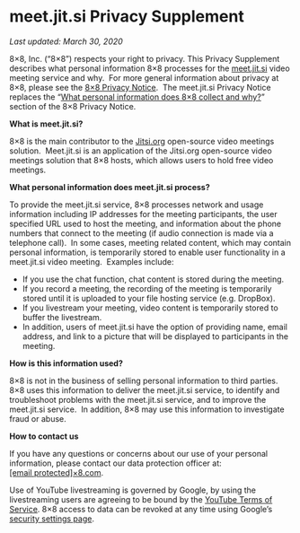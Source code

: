 meet.jit.si Privacy Supplement
==============================

_Last updated:_ _March 30, 2020_

8×8, Inc. (“8×8”) respects your right to privacy. This Privacy Supplement describes what personal information 8×8 processes for the [meet.jit.si](https://meet.jit.si/) video meeting service and why.  For more general information about privacy at 8×8, please see the [8×8 Privacy Notice](https://www.8x8.com/terms-and-conditions/privacy-policy).  The meet.jit.si Privacy Notice replaces the “[What personal information does 8×8 collect and why?](https://www.8x8.com/terms-and-conditions/privacy-policy#cinfo)” section of the 8×8 Privacy Notice.

**What is meet.jit.si?**

8×8 is the main contributor to the [Jitsi.org](https://jitsi.org/) open-source video meetings solution.  Meet.jit.si is an application of the Jitsi.org open-source video meetings solution that 8×8 hosts, which allows users to hold free video meetings.

**What personal information does meet.jit.si process?**

To provide the meet.jit.si service, 8×8 processes network and usage information including IP addresses for the meeting participants, the user specified URL used to host the meeting, and information about the phone numbers that connect to the meeting (if audio connection is made via a telephone call).  In some cases, meeting related content, which may contain personal information, is temporarily stored to enable user functionality in a meet.jit.si video meeting.  Examples include:

*   If you use the chat function, chat content is stored during the meeting.
*   If you record a meeting, the recording of the meeting is temporarily stored until it is uploaded to your file hosting service (e.g. DropBox).
*   If you livestream your meeting, video content is temporarily stored to buffer the livestream.
*   In addition, users of meet.jit.si have the option of providing name, email address, and link to a picture that will be displayed to participants in the meeting.

**How is this information used?**

8×8 is not in the business of selling personal information to third parties.  8×8 uses this information to deliver the meet.jit.si service, to identify and troubleshoot problems with the meet.jit.si service, and to improve the meet.jit.si service.  In addition, 8×8 may use this information to investigate fraud or abuse.

**How to contact us**

If you have any questions or concerns about our use of your personal information, please contact our data protection officer at: [\[email protected\]×8.com](https://jitsi.org/cdn-cgi/l/email-protection#removed).

Use of YouTube livestreaming is governed by Google, by using the livestreaming users are agreeing to be bound by the [YouTube Terms of Service](https://www.youtube.com/t/terms). 8×8 access to data can be revoked at any time using Google’s [security settings page](https://security.google.com/settings/security/permissions).